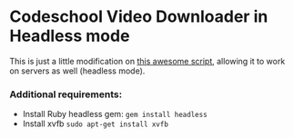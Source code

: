 Codeschool Video Downloader in Headless mode
============================
This is just a little modification on [this awesome script](https://github.com/wmmc/codeschool-video-downloader), allowing it to work on servers as well (headless mode).

### Additional requirements:
- Install Ruby headless gem:
    ``` gem install headless ```
- Install xvfb
    ``` sudo apt-get install xvfb ```